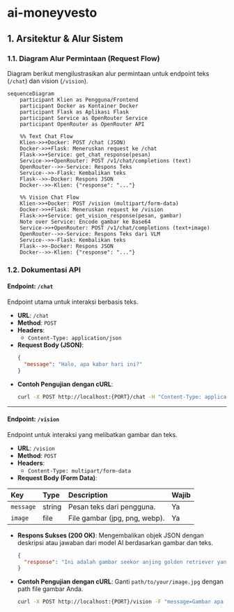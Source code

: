 # ai-moneyvesto

## 1. Arsitektur & Alur Sistem

### 1.1. Diagram Alur Permintaan (Request Flow)
Diagram berikut mengilustrasikan alur permintaan untuk endpoint teks (`/chat`) dan vision (`/vision`).

```mermaid
sequenceDiagram
    participant Klien as Pengguna/Frontend
    participant Docker as Kontainer Docker
    participant Flask as Aplikasi Flask
    participant Service as OpenRouter Service
    participant OpenRouter as OpenRouter API

    %% Text Chat Flow
    Klien->>+Docker: POST /chat (JSON)
    Docker->>+Flask: Meneruskan request ke /chat
    Flask->>+Service: get_chat_response(pesan)
    Service->>+OpenRouter: POST /v1/chat/completions (text)
    OpenRouter-->>-Service: Respons Teks
    Service-->>-Flask: Kembalikan teks
    Flask-->>-Docker: Respons JSON
    Docker-->>-Klien: {"response": "..."}

    %% Vision Chat Flow
    Klien->>+Docker: POST /vision (multipart/form-data)
    Docker->>+Flask: Meneruskan request ke /vision
    Flask->>+Service: get_vision_response(pesan, gambar)
    Note over Service: Encode gambar ke Base64
    Service->>+OpenRouter: POST /v1/chat/completions (text+image)
    OpenRouter-->>-Service: Respons Teks dari VLM
    Service-->>-Flask: Kembalikan teks
    Flask-->>-Docker: Respons JSON
    Docker-->>-Klien: {"response": "..."}
```

### 1.2. Dokumentasi API

#### Endpoint: `/chat`
Endpoint utama untuk interaksi berbasis teks.

- **URL**: `/chat`
- **Method**: `POST`
- **Headers**:
  - `Content-Type: application/json`
- **Request Body (JSON)**:
  ```json
  {
    "message": "Halo, apa kabar hari ini?"
  }
  ```
- **Contoh Pengujian dengan cURL**:
  ```bash
  curl -X POST http://localhost:{PORT}/chat -H "Content-Type: application/json" -d '{"message": "Ceritakan sebuah lelucon tentang pemrograman."}'
  ```

---

#### Endpoint: `/vision`
Endpoint untuk interaksi yang melibatkan gambar dan teks.

- **URL**: `/vision`
- **Method**: `POST`
- **Headers**:
  - `Content-Type: multipart/form-data`
- **Request Body (Form Data)**:

| Key       | Type   | Description                   | Wajib |
| :-------- | :----- | :---------------------------- | :---- |
| `message` | string | Pesan teks dari pengguna. | Ya    |
| `image`   | file   | File gambar (jpg, png, webp). | Ya    |

- **Respons Sukses (200 OK)**:
  Mengembalikan objek JSON dengan deskripsi atau jawaban dari model AI berdasarkan gambar dan teks.
  ```json
  {
    "response": "Ini adalah gambar seekor anjing golden retriever yang sedang bermain di taman."
  }
  ```
- **Contoh Pengujian dengan cURL**:
  Ganti `path/to/your/image.jpg` dengan path file gambar Anda.
  ```bash
  curl -X POST http://localhost:{PORT}/vision -F "message=Gambar apa ini dan ada berapa objek di dalamnya?" -F "image=@test\image1.jpg"
  ```